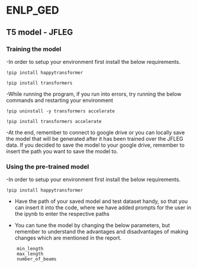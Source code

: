 # ENLP_GED




## T5 model - JFLEG

### Training the model

-In order to setup your environment first install the below requirements.

```shell
!pip install happytransformer

!pip install transformers
```


-While running the program, if you run into errors, try running the below commands and restarting your environment

```shell
!pip uninstall -y transformers accelerate

!pip install transformers accelerate
```

-At the end, remember to connect to google drive or you can locally save the model that will be generated after it has been trained over the JFLEG data. If you decided to save the model to your google drive, remember to insert the path you want to save the model to.


### Using the pre-trained model 

-In order to setup your environment first install the below requirements.

```shell
!pip install happytransformer
```

- Have the path of your saved model and test dataset handy, so that you can insert it into the code, where we have added prompts for the user in the ipynb to enter the respective paths

- You can tune the model by changing the below parameters, but remember to understand the advantages and disadvantages of making changes which are mentioned in the report.
```shell
    min_length
    max_length
    number_of_beams
```





